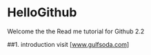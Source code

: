 # HelloGithub
Welcome the the Read me tutorial for Github 2.2

##1. introduction
visit [www.gulfsoda.com]
